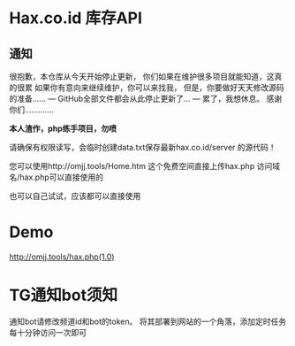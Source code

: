 # Hax.co.id 库存API

## 通知
很抱歉，本仓库从今天开始停止更新，
你们如果在维护很多项目就能知道，这真的很累
如果你有意向来继续维护，你可以来找我，
但是，你要做好天天修改源码的准备......
—
GitHub全部文件都会从此停止更新了...
—
累了，我想休息。
感谢你们.............


**本人渣作，php练手项目，勿喷**

请确保有权限读写，会临时创建data.txt保存最新hax.co.id/server 的源代码！

您可以使用http://omjj.tools/Home.htm 这个免费空间直接上传hax.php 访问域名/hax.php可以直接使用的

也可以自己试试，应该都可以直接使用

# Demo
http://omjj.tools/hax.php(1.0)

# TG通知bot须知
通知bot请修改频道id和bot的token。
将其部署到网站的一个角落，添加定时任务每十分钟访问一次即可
